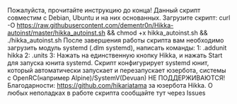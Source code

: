Пожалуйста, прочитайте инструкцию до конца!
Данный скрипт совместим с Debian, Ubuntu и на них основанных. 
Загрузите скрипт: curl -O https://raw.githubusercontent.com/dementr0n/Hikka-autoinst/master/hikka_autoinst.sh && chmod +x hikka_autoinst.sh && ./hikka_autoinst.sh
После завершения работы скрипта вам необходимо загрузить модуль systemd (.dlm systemd), написать команды:
1: .addunit hikka
2: .units
3: Нажать на единственную кнопку Hikka, и нажать Start для запуска юнита systemd. 
Скрипт конфигурирует systemd юнит, который автоматически запускает и перезапускает юзербота, системы с OpenRC(например Alpine)/SystemV(Devuan) НЕ ПОДДЕРЖИВАЮТСЯ!
Благодарности: https://github.com/hikariatama за юзербота Hikka.
О любых неполадках в работе скрипта сообщайте тут через Issues
